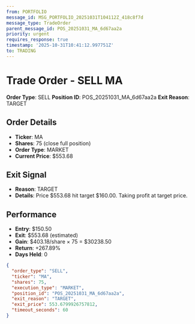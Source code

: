 ```yaml
---
from: PORTFOLIO
message_id: MSG_PORTFOLIO_20251031T104112Z_418c8f7d
message_type: TradeOrder
parent_message_id: POS_20251031_MA_6d67aa2a
priority: urgent
requires_response: true
timestamp: '2025-10-31T10:41:12.997751Z'
to: TRADING
---
```


# Trade Order - SELL MA

**Order Type**: SELL
**Position ID**: POS_20251031_MA_6d67aa2a
**Exit Reason**: TARGET

## Order Details
- **Ticker**: MA
- **Shares**: 75 (close full position)
- **Order Type**: MARKET
- **Current Price**: $553.68

## Exit Signal
- **Reason**: TARGET
- **Details**: Price $553.68 hit target $160.00. Taking profit at target price.

## Performance
- **Entry**: $150.50
- **Exit**: $553.68 (estimated)
- **Gain**: $403.18/share × 75 = $30238.50
- **Return**: +267.89%
- **Days Held**: 0

```json
{
  "order_type": "SELL",
  "ticker": "MA",
  "shares": 75,
  "execution_type": "MARKET",
  "position_id": "POS_20251031_MA_6d67aa2a",
  "exit_reason": "TARGET",
  "exit_price": 553.6799926757812,
  "timeout_seconds": 60
}
```
